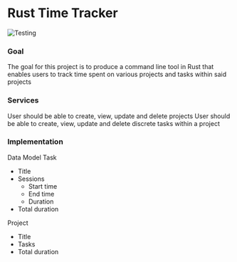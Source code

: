 # Rust Time Tracker
![Testing](https://github.com/ejendret/rust-time-tracker/actions/workflows/rust.yml/badge.svg)

### Goal
The goal for this project is to produce a command line tool in Rust that enables users to track time spent on various projects and tasks within said projects

### Services
User should be able to create, view, update and delete projects
User should be able to create, view, update and delete discrete tasks within a project

### Implementation
Data Model
Task
- Title
- Sessions
  - Start time
  - End time
  - Duration
- Total duration

Project
- Title
- Tasks
- Total duration
